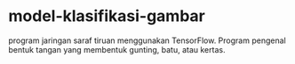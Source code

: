 # model-klasifikasi-gambar

program jaringan saraf tiruan menggunakan TensorFlow. Program pengenal bentuk tangan yang membentuk gunting, batu, atau kertas.
